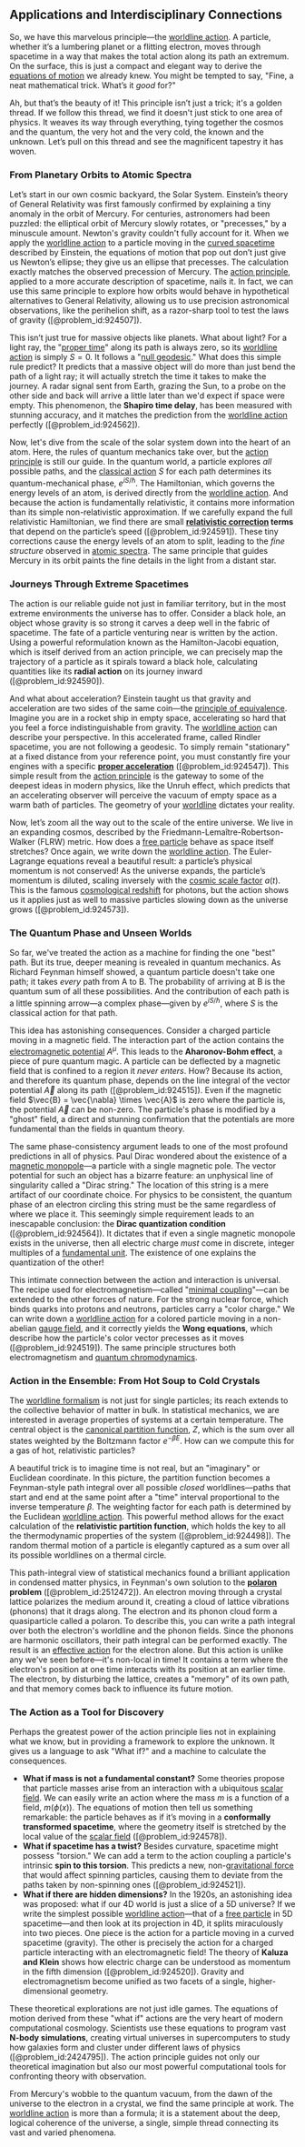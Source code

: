 ## Applications and Interdisciplinary Connections

So, we have this marvelous principle—the [worldline action](@article_id:160167). A particle, whether it’s a lumbering planet or a flitting electron, moves through spacetime in a way that makes the total action along its path an extremum. On the surface, this is just a compact and elegant way to derive the [equations of motion](@article_id:170226) we already knew. You might be tempted to say, "Fine, a neat mathematical trick. What’s it *good* for?"

Ah, but that’s the beauty of it! This principle isn’t just a trick; it's a golden thread. If we follow this thread, we find it doesn't just stick to one area of physics. It weaves its way through everything, tying together the cosmos and the quantum, the very hot and the very cold, the known and the unknown. Let’s pull on this thread and see the magnificent tapestry it has woven.

### From Planetary Orbits to Atomic Spectra

Let’s start in our own cosmic backyard, the Solar System. Einstein’s theory of General Relativity was first famously confirmed by explaining a tiny anomaly in the orbit of Mercury. For centuries, astronomers had been puzzled: the elliptical orbit of Mercury slowly rotates, or "precesses," by a minuscule amount. Newton's gravity couldn't fully account for it. When we apply the [worldline action](@article_id:160167) to a particle moving in the [curved spacetime](@article_id:184444) described by Einstein, the equations of motion that pop out don’t just give us Newton’s ellipse; they give us an ellipse that precesses. The calculation exactly matches the observed precession of Mercury. The [action principle](@article_id:154248), applied to a more accurate description of spacetime, nails it. In fact, we can use this same principle to explore how orbits would behave in hypothetical alternatives to General Relativity, allowing us to use precision astronomical observations, like the perihelion shift, as a razor-sharp tool to test the laws of gravity ([@problem_id:924507]).

This isn’t just true for massive objects like planets. What about light? For a light ray, the "[proper time](@article_id:191630)" along its path is always zero, so its [worldline action](@article_id:160167) is simply $S=0$. It follows a "[null geodesic](@article_id:261136)." What does this simple rule predict? It predicts that a massive object will do more than just bend the path of a light ray; it will actually stretch the time it takes to make the journey. A radar signal sent from Earth, grazing the Sun, to a probe on the other side and back will arrive a little later than we'd expect if space were empty. This phenomenon, the **Shapiro time delay**, has been measured with stunning accuracy, and it matches the prediction from the [worldline action](@article_id:160167) perfectly ([@problem_id:924562]).

Now, let's dive from the scale of the solar system down into the heart of an atom. Here, the rules of quantum mechanics take over, but the [action principle](@article_id:154248) is still our guide. In the quantum world, a particle explores *all* possible paths, and the [classical action](@article_id:148116) $S$ for each path determines its quantum-mechanical phase, $e^{iS/\hbar}$. The Hamiltonian, which governs the energy levels of an atom, is derived directly from the [worldline action](@article_id:160167). And because the action is fundamentally relativistic, it contains more information than its simple non-relativistic approximation. If we carefully expand the full relativistic Hamiltonian, we find there are small **[relativistic correction](@article_id:154754) terms** that depend on the particle’s speed ([@problem_id:924591]). These tiny corrections cause the energy levels of an atom to split, leading to the *fine structure* observed in [atomic spectra](@article_id:142642). The same principle that guides Mercury in its orbit paints the fine details in the light from a distant star.

### Journeys Through Extreme Spacetimes

The action is our reliable guide not just in familiar territory, but in the most extreme environments the universe has to offer. Consider a black hole, an object whose gravity is so strong it carves a deep well in the fabric of spacetime. The fate of a particle venturing near is written by the action. Using a powerful reformulation known as the Hamilton-Jacobi equation, which is itself derived from an action principle, we can precisely map the trajectory of a particle as it spirals toward a black hole, calculating quantities like its **radial action** on its journey inward ([@problem_id:924590]).

And what about acceleration? Einstein taught us that gravity and acceleration are two sides of the same coin—the [principle of equivalence](@article_id:157024). Imagine you are in a rocket ship in empty space, accelerating so hard that you feel a force indistinguishable from gravity. The [worldline action](@article_id:160167) can describe your perspective. In this accelerated frame, called Rindler spacetime, you are not following a geodesic. To simply remain "stationary" at a fixed distance from your reference point, you must constantly fire your engines with a specific **[proper acceleration](@article_id:183995)** ([@problem_id:924547]). This simple result from the [action principle](@article_id:154248) is the gateway to some of the deepest ideas in modern physics, like the Unruh effect, which predicts that an accelerating observer will perceive the vacuum of empty space as a warm bath of particles. The geometry of your [worldline](@article_id:198542) dictates your reality.

Now, let’s zoom all the way out to the scale of the entire universe. We live in an expanding cosmos, described by the Friedmann-Lemaître-Robertson-Walker (FLRW) metric. How does a [free particle](@article_id:167125) behave as space itself stretches? Once again, we write down the [worldline action](@article_id:160167). The Euler-Lagrange equations reveal a beautiful result: a particle’s physical momentum is not conserved! As the universe expands, the particle’s momentum is diluted, scaling inversely with the [cosmic scale factor](@article_id:161356) $a(t)$. This is the famous [cosmological redshift](@article_id:151849) for photons, but the action shows us it applies just as well to massive particles slowing down as the universe grows ([@problem_id:924573]).

### The Quantum Phase and Unseen Worlds

So far, we've treated the action as a machine for finding the one "best" path. But its true, deeper meaning is revealed in quantum mechanics. As Richard Feynman himself showed, a quantum particle doesn't take one path; it takes *every* path from A to B. The probability of arriving at B is the quantum sum of all these possibilities. And the contribution of each path is a little spinning arrow—a complex phase—given by $e^{iS/\hbar}$, where $S$ is the classical action for that path.

This idea has astonishing consequences. Consider a charged particle moving in a magnetic field. The interaction part of the action contains the [electromagnetic potential](@article_id:264322) $A^\mu$. This leads to the **Aharonov-Bohm effect**, a piece of pure quantum magic. A particle can be deflected by a magnetic field that is confined to a region it *never enters*. How? Because its action, and therefore its quantum phase, depends on the line integral of the vector potential $\vec{A}$ along its path ([@problem_id:924515]). Even if the magnetic field $\vec{B} = \vec{\nabla} \times \vec{A}$ is zero where the particle is, the potential $\vec{A}$ can be non-zero. The particle's phase is modified by a "ghost" field, a direct and stunning confirmation that the potentials are more fundamental than the fields in quantum theory.

The same phase-consistency argument leads to one of the most profound predictions in all of physics. Paul Dirac wondered about the existence of a [magnetic monopole](@article_id:148635)—a particle with a single magnetic pole. The vector potential for such an object has a bizarre feature: an unphysical line of singularity called a "Dirac string." The location of this string is a mere artifact of our coordinate choice. For physics to be consistent, the quantum phase of an electron circling this string must be the same regardless of where we place it. This seemingly simple requirement leads to an inescapable conclusion: the **Dirac quantization condition** ([@problem_id:924564]). It dictates that if even a single magnetic monopole exists in the universe, then all electric charge *must* come in discrete, integer multiples of a [fundamental unit](@article_id:179991). The existence of one explains the quantization of the other!

This intimate connection between the action and interaction is universal. The recipe used for electromagnetism—called "[minimal coupling](@article_id:147732)"—can be extended to the other forces of nature. For the strong nuclear force, which binds quarks into protons and neutrons, particles carry a "color charge." We can write down a [worldline action](@article_id:160167) for a colored particle moving in a non-abelian [gauge field](@article_id:192560), and it correctly yields the **Wong equations**, which describe how the particle's color vector precesses as it moves ([@problem_id:924519]). The same principle structures both electromagnetism and [quantum chromodynamics](@article_id:143375).

### Action in the Ensemble: From Hot Soup to Cold Crystals

The [worldline formalism](@article_id:190689) is not just for single particles; its reach extends to the collective behavior of matter in bulk. In statistical mechanics, we are interested in average properties of systems at a certain temperature. The central object is the [canonical partition function](@article_id:153836), $Z$, which is the sum over all states weighted by the Boltzmann factor $e^{-\beta E}$. How can we compute this for a gas of hot, relativistic particles?

A beautiful trick is to imagine time is not real, but an "imaginary" or Euclidean coordinate. In this picture, the partition function becomes a Feynman-style path integral over all possible *closed* worldlines—paths that start and end at the same point after a "time" interval proportional to the inverse temperature $\beta$. The weighting factor for each path is determined by the Euclidean [worldline action](@article_id:160167). This powerful method allows for the exact calculation of the **relativistic partition function**, which holds the key to all the thermodynamic properties of the system ([@problem_id:924498]). The random thermal motion of a particle is elegantly captured as a sum over all its possible worldlines on a thermal circle.

This path-integral view of statistical mechanics found a brilliant application in condensed matter physics, in Feynman's own solution to the **[polaron](@article_id:136731) problem** ([@problem_id:2512472]). An electron moving through a crystal lattice polarizes the medium around it, creating a cloud of lattice vibrations (phonons) that it drags along. The electron and its phonon cloud form a quasiparticle called a polaron. To describe this, you can write a path integral over both the electron's worldline and the phonon fields. Since the phonons are harmonic oscillators, their path integral can be performed exactly. The result is an [effective action](@article_id:145286) for the electron alone. But this action is unlike any we've seen before—it's non-local in time! It contains a term where the electron's position at one time interacts with its position at an earlier time. The electron, by disturbing the lattice, creates a "memory" of its own path, and that memory comes back to influence its future motion.

### The Action as a Tool for Discovery

Perhaps the greatest power of the action principle lies not in explaining what we know, but in providing a framework to explore the unknown. It gives us a language to ask "What if?" and a machine to calculate the consequences.
*   **What if mass is not a fundamental constant?** Some theories propose that particle masses arise from an interaction with a ubiquitous [scalar field](@article_id:153816). We can easily write an action where the mass $m$ is a function of a field, $m(\phi(x))$. The equations of motion then tell us something remarkable: the particle behaves as if it’s moving in a **conformally transformed spacetime**, where the geometry itself is stretched by the local value of the [scalar field](@article_id:153816) ([@problem_id:924578]).
*   **What if spacetime has a twist?** Besides curvature, spacetime might possess "torsion." We can add a term to the action coupling a particle's intrinsic **spin to this torsion**. This predicts a new, non-[gravitational force](@article_id:174982) that would affect spinning particles, causing them to deviate from the paths taken by non-spinning ones ([@problem_id:924521]).
*   **What if there are hidden dimensions?** In the 1920s, an astonishing idea was proposed: what if our 4D world is just a slice of a 5D universe? If we write the simplest possible [worldline action](@article_id:160167)—that of a [free particle](@article_id:167125) in 5D spacetime—and then look at its projection in 4D, it splits miraculously into two pieces. One piece is the action for a particle moving in a curved spacetime (gravity). The other is precisely the action for a charged particle interacting with an electromagnetic field! The theory of **Kaluza and Klein** shows how electric charge can be understood as momentum in the fifth dimension ([@problem_id:924520]). Gravity and electromagnetism become unified as two facets of a single, higher-dimensional geometry.

These theoretical explorations are not just idle games. The equations of motion derived from these "what if" actions are the very heart of modern computational cosmology. Scientists use these equations to program vast **N-body simulations**, creating virtual universes in supercomputers to study how galaxies form and cluster under different laws of physics ([@problem_id:2424795]). The action principle guides not only our theoretical imagination but also our most powerful computational tools for confronting theory with observation.

From Mercury's wobble to the quantum vacuum, from the dawn of the universe to the electron in a crystal, we find the same principle at work. The [worldline action](@article_id:160167) is more than a formula; it is a statement about the deep, logical coherence of the universe, a single, simple thread connecting its vast and varied phenomena.